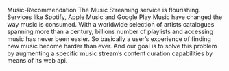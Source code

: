 Music-Recommendation
The Music Streaming service is flourishing. Services like Spotify, Apple Music and Google Play Music have changed the way music is consumed. With a worldwide selection of artists catalogues spanning more than a century, billions number of playlists and accessing music has never been easier. So basically a user’s experience of finding new music become harder than ever. And our goal is to solve this problem by augmenting a specific music stream’s content curation capabilities by means of its web api.
